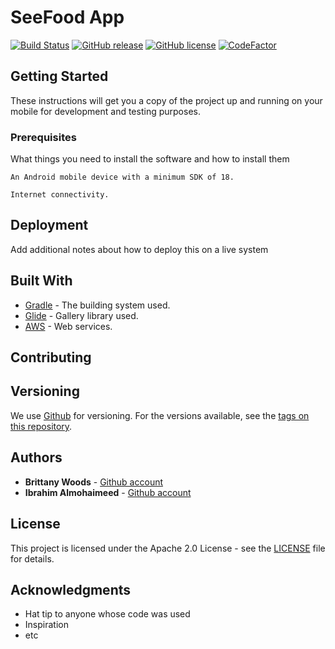 
# SeeFood App 
[![Build Status](https://travis-ci.com/IbrahimNM/seefood_app.svg?token=Z7DztJ4D33ytYAbsRtvx&branch=master)](https://travis-ci.com/IbrahimNM/seefood_app) [![GitHub release](https://img.shields.io/badge/release-1.0.0-blue.svg)](https://github.com/IbrahimNM/seefood_app/releases/) [![GitHub license](https://img.shields.io/badge/license-Apache-yellowgreen.svg)](https://opensource.org/licenses/Apache-2.0) [![CodeFactor](https://www.codefactor.io/repository/github/ibrahimnm/seefood_app/badge)](https://www.codefactor.io/repository/github/ibrahimnm/seefood_app)


## Getting Started

These instructions will get you a copy of the project up and running on your mobile for development and testing purposes.

### Prerequisites

What things you need to install the software and how to install them

```
An Android mobile device with a minimum SDK of 18.
```

```
Internet connectivity.
```

## Deployment

Add additional notes about how to deploy this on a live system

## Built With

* [Gradle](https://gradle.org/) - The building system used.
* [Glide](https://github.com/bumptech/glide) - Gallery library used.
* [AWS](https://aws.amazon.com/) - Web services.

## Contributing


## Versioning

We use [Github](https://github.com/) for versioning. For the versions available, see the [tags on this repository](https://github.com/IbrahimNM/seefood_app/tags).

## Authors

* **Brittany Woods** - [Github account](https://github.com/w029bnw)
* **Ibrahim Almohaimeed** - [Github account](https://github.com/IbrahimNM)

## License

This project is licensed under the Apache 2.0 License - see the [LICENSE](LICENSE) file for details.

## Acknowledgments

* Hat tip to anyone whose code was used
* Inspiration
* etc
